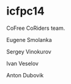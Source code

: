 icfpc14
=======

CoFree CoRiders team.

Eugene Smolanka

Sergey Vinokurov

Ivan Veselov

Anton Dubovik
